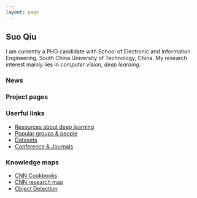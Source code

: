 ```yaml
---
layout: page
---
```


## Suo Qiu
I am currently a PHD candidate with School of Electronic and Information Engineering, South China University of Technology, China. My research interest mainly lies in *computer vision*, *deep learning*.


### News


### Project pages


### Userful links
* [Resources about deep learning](/resources_about_deep_learning/)
* [Popular groups & people](/popular_groups_people/)
* [Datasets]()
* [Conference & Journals]()

### Knowledge maps
* [CNN Cookbooks]()
* [CNN research map](/cnn_map/)
* [Object Detection](/object_detection/)